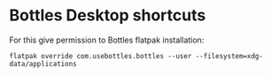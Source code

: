# Bottles Desktop shortcuts

For this give permission to Bottles flatpak installation: 

```
flatpak override com.usebottles.bottles --user --filesystem=xdg-data/applications
```
